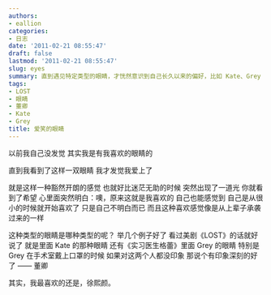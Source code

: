 ```yaml
---
authors:
- eallion
categories:
- 日志
date: '2011-02-21 08:55:47'
draft: false
lastmod: '2011-02-21 08:55:47'
slug: eyes
summary: 直到遇见特定类型的眼睛，才恍然意识到自己长久以来的偏好，比如 Kate、Grey 或董卿的眉眼，尤其钟爱徐熙颜的双眼，这种喜爱仿佛与生俱来，如同迷雾中的光突然照亮内心！
tags:
- LOST
- 眼睛
- 董卿
- Kate
- Grey
title: 爱笑的眼睛
---
```

以前我自己没发觉
其实我是有我喜欢的眼睛的

直到我看到了这样一双眼睛
我才发觉我爱上了

就是这样一种豁然开朗的感觉
也就好比迷茫无助的时候
突然出现了一道光
你就看到了希望
心里面突然明白：噢，原来这就是我喜欢的
自己也能感觉到
自己是从很小的时候就开始喜欢了
只是自己不明白而已
而且这种喜欢感觉像是从上辈子承袭过来的一样

这种类型的眼睛是哪种类型的呢？
举几个例子好了
看过美剧《LOST》的话就好说了
就是里面 Kate 的那种眼睛
还有《实习医生格蕾》里面 Grey 的眼睛
特别是 Grey 在手术室戴上口罩的时候
如果对这两个人都没印象
那说个有印象深刻的好了 —— 董卿

其实，我最喜欢的还是，徐熙颜。